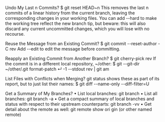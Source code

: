 Undo My Last n Commits?
$ git reset HEAD~n
This removes the last n commits of a linear history from the
current branch, leaving the corresponding changes in your working
files. You can add --hard to make the working tree reflect the
new branch tip, but beware: this will also discard any current
uncommitted changes, which you will lose with no recourse. 



Reuse the Message from an Existing
Commit?
$ git commit --reset-author -C rev
Add --edit to edit the message before committing.



Reapply an Existing Commit from
Another Branch?
$ git cherry-pick rev
If the commit is in a different local repository, ~/other:
$ git --git-dir ~/other/.git format-patch ↵
-1 --stdout rev | git am

List Files with Conflicts when Merging?
git status shows these as part of its report, but to just list their
names:
$ git diff --name-only --diff-filter=U

Get a Summary of My Branches?
• List local branches: git branch
• List all branches: git branch -a
• Get a compact summary of local branches and status with
respect to their upstream counterparts: git branch -vv
• Get detail about the remote as well: git remote show ori
gin (or other named remote) 
